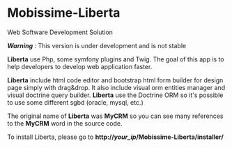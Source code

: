 # Mobissime-Liberta
Web Software Development Solution<br />

<strong><i>Warning</i></strong> : This version is under development and is not stable<br />

<strong>Liberta</strong> use Php, some symfony plugins and Twig. The goal of this app is to help developers to develop web application faster. <br />

<strong>Liberta</strong> include html code editor and bootstrap html form builder for design page simply with drag&drop. It also include visual orm entities manager and visual doctrine query builder. <strong>Liberta</strong> use the Doctrine ORM so it's possible to use some different sgbd (oracle, mysql, etc.)<br />

The original name of <strong>Liberta</strong> was <strong>MyCRM</strong> so you can see many references to the <strong>MyCRM</strong> word in the source code.<br />

To install Liberta, please go to <strong>http://<i>your_ip</i>/Mobissime-Liberta/installer/</strong>
